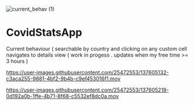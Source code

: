 ![current_behav (1)](https://user-images.githubusercontent.com/25472553/138020845-38151db2-304f-4f8b-bd17-04a754ddf7e7.gif)



# CovidStatsApp
Current behaviour ( searchable by country and clicking on any custom cell navigates to details view ( work in progess . updates when my free time >= 3 hours )


https://user-images.githubusercontent.com/25472553/137605132-c3aca255-9881-4bf2-9b4b-c9ef453016f1.mov





https://user-images.githubusercontent.com/25472553/137605218-0d192a0b-1ffe-4b71-8f68-c5532ef8dc0a.mov

